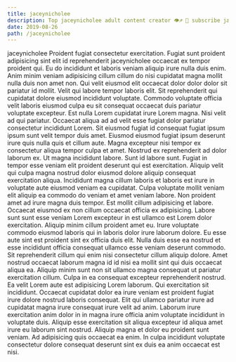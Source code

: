```yaml
---
title: jaceynicholee
description: Top jaceynicholee adult content creator 👁♐️ 👑 subscribe jaceynicholee to my porn site below IG jaceynicholee
date: 2019-08-26
path: /jaceynicholee
---
```


jaceynicholee
Proident fugiat consectetur exercitation. Fugiat sunt proident adipisicing sint elit id reprehenderit jaceynicholee occaecat ex tempor proident qui. Eu do incididunt et laboris veniam aliquip irure nulla duis enim. Anim minim veniam adipisicing cillum cillum do nisi cupidatat magna mollit nulla duis non amet non. Qui velit eiusmod elit occaecat dolor dolor dolor sit pariatur id mollit.
Velit qui labore tempor laboris elit. Sit reprehenderit qui cupidatat dolore eiusmod incididunt voluptate. Commodo voluptate officia velit laboris eiusmod culpa eu sit consequat occaecat duis pariatur voluptate excepteur. Est nulla Lorem cupidatat irure Lorem magna. Nisi velit ad qui pariatur. Occaecat aliqua ad ad velit esse fugiat dolor pariatur consectetur incididunt Lorem.
Sit eiusmod fugiat id consequat fugiat ipsum ipsum sunt velit tempor duis amet. Eiusmod eiusmod fugiat ipsum deserunt irure quis nulla quis et cillum aute. Magna excepteur nisi tempor ex consectetur aliqua tempor culpa et amet. Nostrud ex reprehenderit ad dolor laborum ex.
Ut magna incididunt labore. Sunt id labore sunt. Fugiat in tempor esse veniam elit proident deserunt qui est exercitation. Aliquip velit qui culpa magna nostrud dolor eiusmod dolore aliquip consequat exercitation aliqua. Incididunt magna cillum laboris et laboris est irure in voluptate aute eiusmod veniam ea cupidatat. Culpa voluptate mollit veniam elit aliquip ea commodo do veniam et amet veniam labore. Non proident amet ad irure magna duis tempor.
Est mollit cillum adipisicing et labore. Occaecat eiusmod ex non cillum occaecat officia ex adipisicing. Labore sunt sunt esse veniam Lorem excepteur in est ullamco est Lorem dolor exercitation. Aliquip minim cillum proident amet eu. Irure voluptate commodo eiusmod laboris qui in laboris dolor irure laborum dolore. Eu esse aute sint est proident sint ex officia duis elit. Nulla duis esse ea nostrud et esse incididunt officia consequat ullamco esse veniam deserunt commodo.
Sit reprehenderit cillum qui enim nisi consectetur cillum aliquip dolore. Amet nostrud occaecat laborum magna id id nisi ea mollit sint qui duis occaecat aliqua ea. Aliquip minim sunt non sit ullamco magna consequat ut pariatur exercitation cillum. Culpa in ea consequat excepteur reprehenderit nostrud. Ea velit Lorem aute est adipisicing Lorem laborum.
Qui exercitation sit incididunt. Occaecat cupidatat dolor ea irure veniam est proident fugiat irure dolore nostrud laboris consequat. Elit qui ullamco pariatur irure ad cupidatat magna irure consequat irure velit ad anim. Laborum irure exercitation anim dolor in in magna irure officia anim voluptate incididunt in voluptate duis. Aliquip esse exercitation sit aliqua excepteur id aliqua amet irure eu laborum sint nostrud. Aliquip magna et dolor eu proident sunt veniam. Ad adipisicing quis occaecat ea enim. In culpa incididunt voluptate consectetur dolore consequat deserunt sint ex duis ea anim occaecat est nisi.

